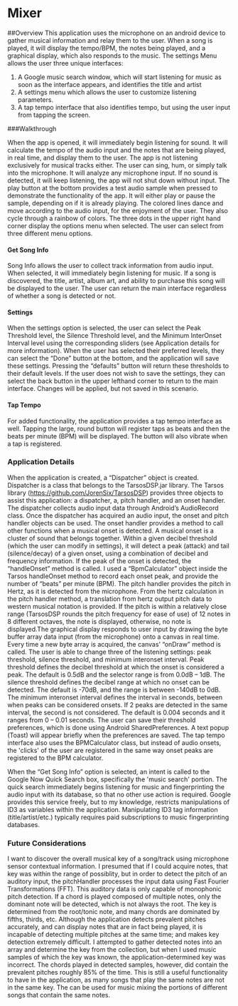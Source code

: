 # Mixer
##Overview
This application uses the microphone on an android device to gather musical information and relay them to the user. When a song is played,
it will display the tempo/BPM, the notes being played, and a graphical display, which also responds to the music. The settings Menu allows
the user three unique interfaces:
1) A Google music search window, which will start listening for music as soon as the interface appears, and identifies the title and artist
2) A settings menu which allows the user to customize listening parameters.
3) A tap tempo interface that also identifies tempo, but using the user input from tapping the screen.

###Walkthrough

When the app is opened, it will immediately begin listening for sound. It will calculate the tempo of the audio input and the 
notes that are being played, in real time, and display them to the user. The app is not listening exclusively for musical tracks
either. The user can sing, hum, or simply talk into the microphone. It will analyze any microphone input. If no sound is detected, 
it will keep listening, the app will not shut down without input. The play button at the bottom provides a test audio sample when 
pressed to demonstrate the functionality of the app. It will either play or pause the sample, depending on if it is already playing. 
The colored lines dance and move according to the audio input, for the enjoyment of the user. They also cycle through a rainbow of colors. 
The three dots in the upper right hand corner display the options menu when selected. The user can select from three different menu options.

#### Get Song Info
Song Info allows the user to collect track information from audio input. When selected, it will immediately begin listening for music. 
If a song is discovered, the title, artist, album art, and ability to purchase this song will be displayed to the user. The user can 
return the main interface regardless of whether a song is detected or not.

#### Settings 
When the settings option is selected, the user can select the Peak Threshold level, the Silence Threshold level, and the Minimum 
InterOnset Interval level using the corresponding sliders (see Application details for more information). When the user has selected 
their preferred levels, they can select the “Done” button at the bottom, and the application will save these settings. Pressing
the “defaults” button will return these thresholds to their default levels. If the user does not wish to save the settings, they can 
select the back button in the upper lefthand corner to return to the main interface. Changes will be applied, but not saved in this 
scenario.

#### Tap Tempo
For added functionality, the application provides a tap tempo interface as well. Tapping the large, round button will register taps 
as beats and then the beats per minute (BPM) will be displayed. The button will also vibrate when a tap is registered.

### Application Details
When the application is created, a “Dispatcher” object is created. Dispatcher is a class that belongs to the TarsosDSP.jar library.
The Tarsos library (https://github.com/JorenSix/TarsosDSP) provides three objects to assist this application: a dispatcher, a, pitch 
handler, and an onset handler. The dispatcher collects audio input data through Android’s AudioRecord class. Once the dispatcher 
has acquired an audio input, the onset and pitch handler objects can be used. The onset handler provides a method to call other functions 
when a musical onset is detected. A musical onset is a cluster of sound that belongs together. Within a given decibel threshold 
(which the user can modify in settings), it will detect a peak (attack) and tail (silence/decay) of a given onset, using a combination 
of decibel and frequency information. If the peak of the onset is detected, the “handleOnset” method is called. I used a 
“BpmCalculator” object inside the Tarsos handleOnset method to record each onset peak, and provide the number of “beats” per minute (BPM).
The pitch handler provides the pitch in Hertz, as it is detected from the microphone. From the hertz calculation in the pitch handler 
method, a translation from hertz output pitch data to western musical notation is provided. If the pitch is within a relatively close range 
(TarsosDSP rounds the pitch frequency for ease of use) of 12 notes in 8 different octaves, the note is displayed, otherwise, no note is 
displayed.The graphical display responds to user input by drawing the byte buffer array data input (from the microphone) onto a canvas in 
real time. Every time a new byte array is acquired, the canvas’ “onDraw” method is called. The user is able to change three of the 
listening settings: peak threshold, silence threshold, and minimum interonset interval. Peak threshold defines the decibel threshold 
at which the onset is considered a peak. The default is 0.5dB and the selector range is from 0.0dB – 1dB. The silence threshold defines 
the decibel range at which no onset can be detected. The default is -70dB, and the range is between -140dB to 0dB. The minimum interonset 
interval defines the interval in seconds, between when peaks can be considered onsets. If 2 peaks are detected in the same interval, the 
second is not considered. The default is 0.004 seconds and it ranges from 0 – 0.01 seconds. The user can save their threshold preferences, 
which is done using Android SharedPreferences. A text popup (Toast) will appear briefly when the preferences are saved. The tap tempo 
interface also uses the BPMCalculator class, but instead of audio onsets, the 'clicks' of the user are registered in the same way onset 
peaks are registered to the BPM calculator.

When the “Get Song Info” option is selected, an intent is called to the Google Now Quick Search box, specifically the 'music search' 
portion. The quick search immediately begins listening for music and fingerprinting the audio input with its database, so that no other
use action is required. Google provides this service freely, but to my knowledge, restricts manipulations of ID3 as variables within the
application. Manipulating ID3 tag information (title/artist/etc.) typically requires paid subscriptions to music fingerprinting databases.

### Future Considerations
I want to discover the overall musical key of a song/track using microphone sensor contextual information. I presumed that if I could 
acquire notes, that key was within the range of possiblity, but in order to detect the pitch of an auditory input, the pitchHandler 
processes the input data using Fast Fourier Transformations (FFT). This auditory data is only capable of monophonic pitch detection. 
If a chord is played composed of multiple notes, only the dominant note will be detected, which is not always the root. The key is 
determined from the root/tonic note, and many chords are dominated by fifths, thirds, etc. Although the application detects prevalent 
pitches accurately, and can display notes that are in fact being played, it is incapable of detecting multiple pitches at the same time; 
and makes key detection extremely difficult. I attempted to gather detected notes into an array and determine the key from the
collection, but when I used music samples of which the key was known, the application-determined key was incorrect. The chords played in 
detected samples, however, did contain the prevalent pitches roughly 85% of the time. This is still a useful functionality to have in
the application, as many songs that play the same notes are not in the same key. The can be used for music mixing the portions of 
different songs that contain the same notes.
